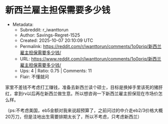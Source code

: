 # 新西兰雇主担保需要多少钱

- Metadata:
  - Subreddit: r_iwanttorun
  - Author: Savings-Regret-1525
  - Created: 2025-10-07 20:10:09 UTC
  - Permalink: https://reddit.com/r/iwanttorun/comments/1o0priq/新西兰雇主担保需要多少钱/
  - URL: https://www.reddit.com/r/iwanttorun/comments/1o0priq/新西兰雇主担保需要多少钱/
  - Ups: 4 | Ratio: 0.75 | Comments: 11
  - Flair: 不懂就问


家里不差钱不考虑打工赚钱，准备去新西兰读个硕士，目标是换掉手里该死的猪肝红，拿到rv以后再在新西兰做生意。所以想咨询一下新西兰雇主担保现在市场价怎么样。

（ps:不考虑美国，eb5金额对我来说超预算了，之前问过的中介走eb2/3价格大概20万刀，但是洼地出生需要排期太长了，所以不考虑，只考虑新西兰）


